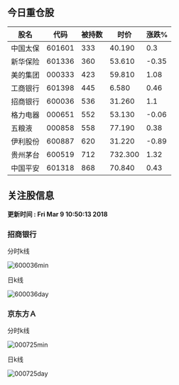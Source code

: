 
## 今日重仓股 

|股名|代码|被持数|时价|涨跌%|
|---|---|---|---|---|
|中国太保|601601|333|40.190|0.3|
|新华保险|601336|360|53.610|-0.35|
|美的集团|000333|423|59.810|1.08|
|工商银行|601398|445|6.580|0.46|
|招商银行|600036|536|31.260|1.1|
|格力电器|000651|552|53.130|-0.06|
|五粮液|000858|558|77.190|0.38|
|伊利股份|600887|620|31.220|-0.89|
|贵州茅台|600519|712|732.300|1.32|
|中国平安|601318|868|70.840|0.43|

## 关注股信息
**更新时间 : Fri Mar  9 10:50:13 2018**
### 招商银行 
分时k线

![600036min](http://image.sinajs.cn/newchart/min/n/sh600036.gif)

日k线

![600036day](http://image.sinajs.cn/newchart/daily/n/sh600036.gif)

### 京东方Ａ 
分时k线

![000725min](http://image.sinajs.cn/newchart/min/n/sz000725.gif)

日k线

![000725day](http://image.sinajs.cn/newchart/daily/n/sz000725.gif)
